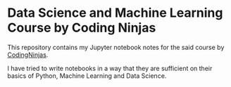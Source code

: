# Data Science and Machine Learning Course by Coding Ninjas
This repository contains my Jupyter notebook notes for the said course by [CodingNinjas](https://github.com/CodingNinjasCodes).

I have tried to write notebooks in a way that they are sufficient on their basics of Python, Machine Learning and Data Science.